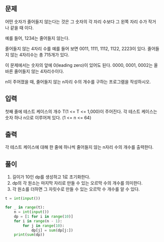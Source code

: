 ## 문제
어떤 숫자가 줄어들지 않는다는 것은 그 숫자의 각 자리 수보다 그 왼쪽 자리 수가 작거나 같을 때 이다.

예를 들어, 1234는 줄어들지 않는다. 

줄어들지 않는 4자리 수를 예를 들어 보면 0011, 1111, 1112, 1122, 2223이 있다. 줄어들지 않는 4자리수는 총 715개가 있다.

이 문제에서는 숫자의 앞에 0(leading zero)이 있어도 된다. 0000, 0001, 0002는 올바른 줄어들지 않는 4자리수이다.

n이 주어졌을 때, 줄어들지 않는 n자리 수의 개수를 구하는 프로그램을 작성하시오.

## 입력
첫째 줄에 테스트 케이스의 개수 T(1 <= T <= 1,000)이 주어진다. 각 테스트 케이스는 숫자 하나 n으로 이루어져 있다. (1 <= n <= 64)

## 출력
각 테스트 케이스에 대해 한 줄에 하나씩 줄어들지 않는 n자리 수의 개수를 출력한다.

## 풀이

1. 길이가 10인 dp를 생성하고 1로 초기화한다.
2. dp의 각 원소는 마지막 자리로 만들 수 있는 오르막 수의 개수를 의미한다.
3. 각 원소를 더하면 그 자릿수로 만들 수 있는 오르막 수 개수를 알 수 있다.

```python
t = int(input())

for _ in range(t):
    n = int(input())
    dp = [1 for i in range(10)]
    for i in range(n - 1):
        for j in range(10):
            dp[j] = sum(dp[j:])
    print(sum(dp))
```
